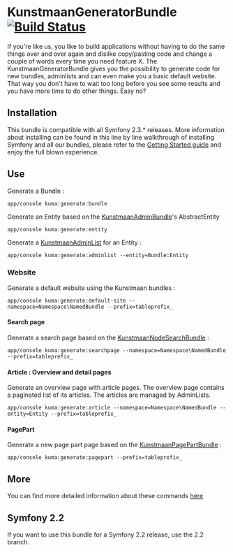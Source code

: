 # KunstmaanGeneratorBundle [![Build Status](https://travis-ci.org/Kunstmaan/KunstmaanGeneratorBundle.png?branch=master)](http://travis-ci.org/Kunstmaan/KunstmaanGeneratorBundle)

If you're like us, you like to build applications without having to do the same things over and over again and dislike copy/pasting code and change a couple of words every time you need feature X. The KunstmaanGeneratorBundle gives you the possibility to generate code for new bundles, adminlists and can even make you a basic default website. That way you don't have to wait too long before you see some results and you have more time to do other things. Easy no?

## Installation

This bundle is compatible with all Symfony 2.3.* releases. More information about installing can be found in this line by line walkthrough of installing Symfony and all our bundles, please refer to the [Getting Started guide](http://bundles.kunstmaan.be/doc/01_GettingStarted.html) and enjoy the full blown experience.

## Use

Generate a Bundle :

```
app/console kuma:generate:bundle
```

Generate an Entity based on the [KunstmaanAdminBundle](https://github.com/Kunstmaan/KunstmaanAdminBundle)'s AbstractEntity

```
app/console kuma:generate:entity
```

Generate a [KunstmaanAdminList](https://github.com/Kunstmaan/KunstmaanAdminListBundle) for an Entity :

```
app/console kuma:generate:adminlist --entity=Bundle:Entity
```

### Website

Generate a default website using the Kunstmaan bundles :

```
app/console kuma:generate:default-site --namespace=Namespace\NamedBundle --prefix=tableprefix_
```

#### Search page

Generate a search page based on the [KunstmaanNodeSearchBundle](https://github.com/Kunstmaan/KunstmaanNodeSearchBundle) :

```
app/console kuma:generate:searchpage --namespace=Namespace\NamedBundle --prefix=tableprefix_
```

#### Article : Overview and detail pages

Generate an overview page with article pages. The overview page contains a paginated list of its articles. The articles are managed by AdminLists.

```
app/console kuma:generate:article --namespace=Namespace\NamedBundle --entity=Entity --prefix=tableprefix_
```

#### PagePart

Generate a new page part page based on the [KunstmaanPagePartBundle](https://github.com/Kunstmaan/KunstmaanPagePartBundle) :

```
app/console kuma:generate:pagepart --prefix=tableprefix_
```

## More

You can find more detailed information about these commands [here](https://github.com/Kunstmaan/KunstmaanGeneratorBundle/blob/master/Resources/doc/GeneratorBundle.md)

## Symfony 2.2

If you want to use this bundle for a Symfony 2.2 release, use the 2.2 branch.

